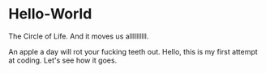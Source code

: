 # Hello-World

The Circle of Life. And it moves us allllllllll.

An apple a day will rot your fucking teeth out. Hello, this is my first attempt at coding. Let's see how it goes.
